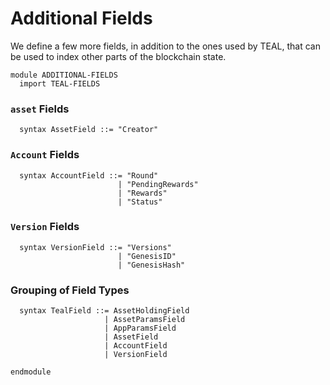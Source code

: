 Additional Fields
=================

We define a few more fields, in addition to the ones used by TEAL, that can
be used to index other parts of the blockchain state.

```k
module ADDITIONAL-FIELDS
  import TEAL-FIELDS
```

### `asset` Fields

```k
  syntax AssetField ::= "Creator"
```

### `Account` Fields

```k
  syntax AccountField ::= "Round"
                        | "PendingRewards"
                        | "Rewards"
                        | "Status"
```

### `Version` Fields

```k
  syntax VersionField ::= "Versions"
                        | "GenesisID"
                        | "GenesisHash"
```

### Grouping of Field Types

```k
  syntax TealField ::= AssetHoldingField
                     | AssetParamsField
                     | AppParamsField
                     | AssetField
                     | AccountField
                     | VersionField
```

```k
endmodule
```
